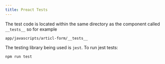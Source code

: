 ```yaml
---
title: Preact Tests
---
```


The test code is located within the same directory as the component
called `__tests__` so for example

```
app/javascripts/articl-form/__tests__
```

The testing library being used is `jest`. To run jest tests:

```
npm run test
```
